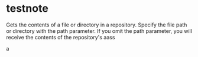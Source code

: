 # testnote

Gets the contents of a file or directory in a repository. Specify the file path or directory with the path parameter. If you omit the path parameter, you will receive the contents of the repository's
aass


a